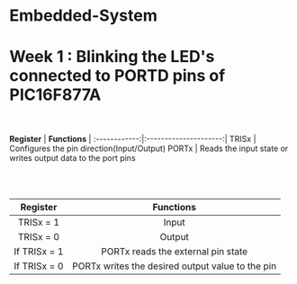 # Embedded-System
# Week 1 : Blinking the LED's connected to PORTD pins of  PIC16F877A
<br><br>
**Register** | **Functions** |
:------------:|:---------------------:|
TRISx         | Configures the pin direction(Input/Output)
PORTx         | Reads the input state or writes output data to the port pins

<br><br>

**Register** | **Functions** |
:-----------:|:-------------:|
TRISx = 1    |  Input
TRISx = 0    |  Output
If TRISx = 1 |  PORTx reads  the external pin state
If TRISx = 0 |  PORTx writes the desired output value to the pin
